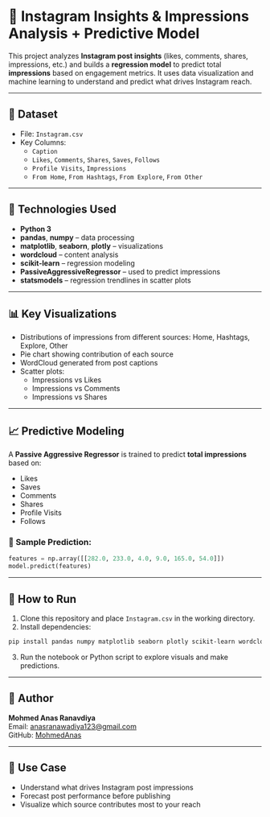 
# 📱 Instagram Insights & Impressions Analysis + Predictive Model

This project analyzes **Instagram post insights** (likes, comments, shares, impressions, etc.) and builds a **regression model** to predict total **impressions** based on engagement metrics. It uses data visualization and machine learning to understand and predict what drives Instagram reach.

---

## 📁 Dataset

- File: `Instagram.csv`
- Key Columns:
  - `Caption`
  - `Likes`, `Comments`, `Shares`, `Saves`, `Follows`
  - `Profile Visits`, `Impressions`
  - `From Home`, `From Hashtags`, `From Explore`, `From Other`

---

## 🚀 Technologies Used

- **Python 3**
- **pandas**, **numpy** – data processing
- **matplotlib**, **seaborn**, **plotly** – visualizations
- **wordcloud** – content analysis
- **scikit-learn** – regression modeling
- **PassiveAggressiveRegressor** – used to predict impressions
- **statsmodels** – regression trendlines in scatter plots

---

## 📊 Key Visualizations

- Distributions of impressions from different sources: Home, Hashtags, Explore, Other
- Pie chart showing contribution of each source
- WordCloud generated from post captions
- Scatter plots:
  - Impressions vs Likes
  - Impressions vs Comments
  - Impressions vs Shares

---

## 📈 Predictive Modeling

A **Passive Aggressive Regressor** is trained to predict **total impressions** based on:

- Likes
- Saves
- Comments
- Shares
- Profile Visits
- Follows

### 🧪 Sample Prediction:

```python
features = np.array([[282.0, 233.0, 4.0, 9.0, 165.0, 54.0]])
model.predict(features)
```

---

## 📌 How to Run

1. Clone this repository and place `Instagram.csv` in the working directory.
2. Install dependencies:

```bash
pip install pandas numpy matplotlib seaborn plotly scikit-learn wordcloud
```

3. Run the notebook or Python script to explore visuals and make predictions.

---

## 📎 Author

**Mohmed Anas Ranavdiya**  
Email: anasranawadiya123@gmail.com  
GitHub: [MohmedAnas](https://github.com/MohmedAnas)

---

## 🧠 Use Case

- Understand what drives Instagram post impressions
- Forecast post performance before publishing
- Visualize which source contributes most to your reach
